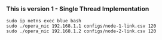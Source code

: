 ### This is version 1 - Single Thread Implementation

```
sudo ip netns exec blue bash
sudo ./opera_nic 192.168.1.1 configs/node-1-link.csv 120
sudo ./opera_nic 192.168.1.2 configs/node-2-link.csv 120
```

